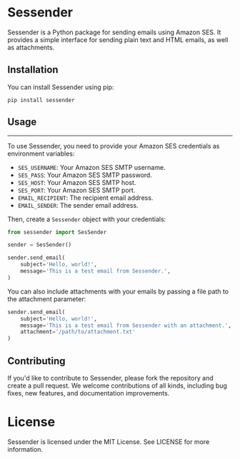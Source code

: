 # Sessender

Sessender is a Python package for sending emails using Amazon SES. It provides a simple interface for sending plain text and HTML emails, as well as attachments.

## Installation

You can install Sessender using pip:

```
pip install sessender
```


## Usage
-----

To use Sessender, you need to provide your Amazon SES credentials as environment variables:

- `SES_USERNAME`: Your Amazon SES SMTP username.
- `SES_PASS`: Your Amazon SES SMTP password.
- `SES_HOST`: Your Amazon SES SMTP host.
- `SES_PORT`: Your Amazon SES SMTP port.
- `EMAIL_RECIPIENT`: The recipient email address.
- `EMAIL_SENDER`: The sender email address.


Then, create a `Sessender` object with your credentials:

```python
from sessender import SesSender

sender = SesSender()

sender.send_email(
    subject='Hello, world!',
    message='This is a test email from Sessender.',
)

```
You can also include attachments with your emails by passing a file path to the attachment parameter:

```python
sender.send_email(
    subject='Hello, world!',
    message='This is a test email from Sessender with an attachment.',
    attachment='/path/to/attachment.txt'
)
```

## Contributing
If you'd like to contribute to Sessender, please fork the repository and create a pull request. We welcome contributions of all kinds, including bug fixes, new features, and documentation improvements.

# License
Sessender is licensed under the MIT License. See LICENSE for more information.